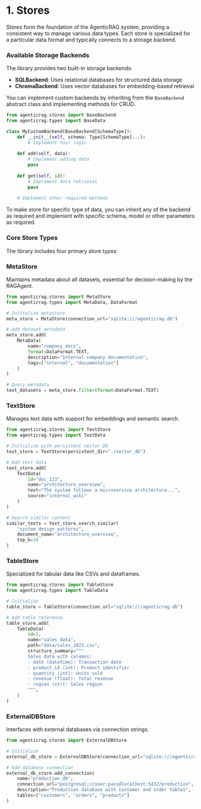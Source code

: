 # 1. Stores

Stores form the foundation of the AgenticRAG system, providing a consistent way to manage various data types. Each store is specialized for a particular data format and typically connects to a storage backend.

### Available Storage Backends

The library provides two built-in storage backends:
- **SQLBackend**: Uses relational databases for structured data storage
- **ChromaBackend**: Uses vector databases for embedding-based retrieval

You can implement custom backends by inheriting from the `BaseBackend` abstract class and implementing methods for CRUD.

```python
from agenticrag.stores import BaseBackend
from agenticrag.types import BaseData

class MyCustomBackend(BaseBackend[SchemaType]):
    def __init__(self, schema: Type[SchemaType]...):
        # Implement Your logic
    
    def add(self, data):
        # Implement adding data
        pass
    
    def get(self, id):
        # Implement data retrieval
        pass
    
    # Implement other required methods
```

To make store for specific type of data, you can inherit any of the backend as required and implement with specific schema, model or other parameters as required.

### Core Store Types

The library includes four primary store types:

### MetaStore
Maintains metadata about all datasets, essential for decision-making by the RAGAgent.

```python
from agenticrag.stores import MetaStore
from agenticrag.types import MetaData, DataFormat

# Initialize metastore
meta_store = MetaStore(connection_url="sqlite:///agenticrag.db")

# Add dataset metadata
meta_store.add(
    MetaData(
        name="company_docs",
        format=DataFormat.TEXT,
        description="Internal company documentation",
        tags=["internal", "documentation"]
    )
)

# Query metadata
text_datasets = meta_store.filter(format=DataFormat.TEXT)
```

### TextStore
Manages text data with support for embeddings and semantic search.

```python
from agenticrag.stores import TextStore
from agenticrag.types import TextData

# Initialize with persistent vector DB
text_store = TextStore(persistent_dir="./vector_db")

# Add text data
text_store.add(
    TextData(
        id="doc_123",
        name="architecture_overview",
        text="The system follows a microservice architecture...",
        source="internal_wiki"
    )
)

# Search similar content
similar_texts = text_store.search_similar(
    "system design patterns", 
    document_name="architecture_overview", 
    top_k=10
)
```

### TableStore
Specialized for tabular data like CSVs and dataframes.

```python
from agenticrag.stores import TableStore
from agenticrag.types import TableData

# Initialize 
table_store = TableStore(connection_url="sqlite:///agenticrag.db")

# Add table reference
table_store.add(
    TableData(
        id=1,
        name="sales_data",
        path="data/sales_2023.csv",
        structure_summary="""
        Sales data with columns:
        - date (datetime): Transaction date
        - product_id (int): Product identifier
        - quantity (int): Units sold
        - revenue (float): Total revenue
        - region (str): Sales region
        """,
    )
)
```

### ExternalDBStore
Interfaces with external databases via connection strings.

```python
from agenticrag.stores import ExternalDBStore

# Initialize
external_db_store = ExternalDBStore(connection_url="sqlite:///agenticrag.db")

# Add database connection
external_db_store.add_connection(
    name="production_db",
    connection_url="postgresql://user:pass@localhost:5432/production",
    description="Production database with customer and order tables",
    tables=["customers", "orders", "products"]
)
```
